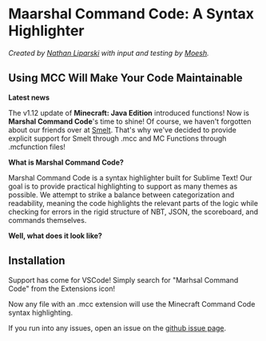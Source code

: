 # Maarshal Command Code: A Syntax Highlighter

*Created by [Nathan Liparski](http://twitter.com/NateLipiarski) with input and testing by [Moesh](http://twitter.com/leMoesh).*

## Using MCC Will Make Your Code Maintainable

__Latest news__

The v1.12 update of **Minecraft: Java Edition** introduced functions! Now is **Marshal Command Code**'s time to shine! Of course, we haven't forgotten about our friends over at [Smelt](http://smelt.gnasp.com). That's why we've decided to provide explicit support for Smelt through .mcc and MC Functions through .mcfunction files!

__What is Marshal Command Code?__

Marshal Command Code is a syntax highlighter built for Sublime Text! Our goal is to provide practical highlighting to support as many themes as possible. We attempt to strike a balance between categorization and readability, meaning the code highlights the relevant parts of the logic while checking for errors in the rigid structure of NBT, JSON, the scoreboard, and commands themselves.

__Well, what does it look like?__

## Installation

Support has come for VSCode! Simply search for "Marhsal Command Code" from the Extensions icon!

Now any file with an .mcc extension will use the Minecraft Command Code syntax highlighting.

If you run into any issues, open an issue on the [github issue page](https://github.com/42iscool42/MCC/issues).